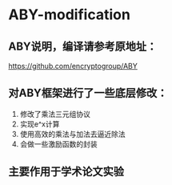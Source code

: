 # ABY-modification

## ABY说明，编译请参考原地址：

https://github.com/encryptogroup/ABY



## 对ABY框架进行了一些底层修改：

1. 修改了乘法三元组协议
2. 实现e^x计算
3. 使用高效的乘法与加法去逼近除法
4. 会做一些激励函数的封装



## 主要作用于学术论文实验

